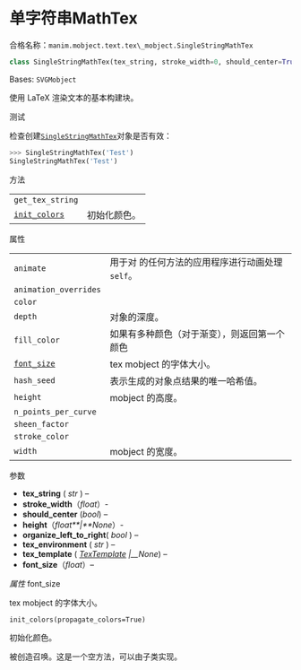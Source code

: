 # 单字符串MathTex

合格名称：`manim.mobject.text.tex\_mobject.SingleStringMathTex`


```py
class SingleStringMathTex(tex_string, stroke_width=0, should_center=True, height=None, organize_left_to_right=False, tex_environment='align*', tex_template=None, font_size=48, **kwargs)
```

Bases: `SVGMobject`

使用 LaTeX 渲染文本的基本构建块。

测试

检查创建[`SingleStringMathTex`]()对象是否有效：

```py
>>> SingleStringMathTex('Test') 
SingleStringMathTex('Test')
```


方法

|||
|-|-|
`get_tex_string`|
[`init_colors`]()|初始化颜色。


属性

|||
|-|-|
`animate`|用于对 的任何方法的应用程序进行动画处理`self`。
`animation_overrides`|
`color`|
`depth`|对象的深度。
`fill_color`|如果有多种颜色（对于渐变），则返回第一个颜色
[`font_size`]()|tex mobject 的字体大小。
`hash_seed`|表示生成的对象点结果的唯一哈希值。
`height`|mobject 的高度。
`n_points_per_curve`|
`sheen_factor`|
`stroke_color`|
`width`|mobject 的宽度。


参数

- **tex_string** ( _str_ ) –
- **stroke_width**（_float_）-
- **should_center** (_bool_) –
- **height**（_float**|**None_）-
- **organize_left_to_right**( _bool_ ) –
- **tex_environment** ( _str_ ) –
- **tex_template** ( [_TexTemplate_]() _|\_\_None_) –
- **font_size**（_float_）–


_属性_ font_size 

tex mobject 的字体大小。


`init_colors(propagate_colors=True)`

初始化颜色。

被创造召唤。这是一个空方法，可以由子类实现。
